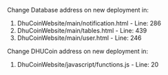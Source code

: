 Change Database address on new deployment in:
1) DhuCoinWebsite/main/notification.html - Line: 286
2) DhuCoinWebsite/main/tables.html - Line: 439
3) DhuCoinWebsite/main/user.html - Line: 246

Change DHUCoin address on new deployment in:
1) DhuCoinWebsite/javascript/functions.js - Line: 20